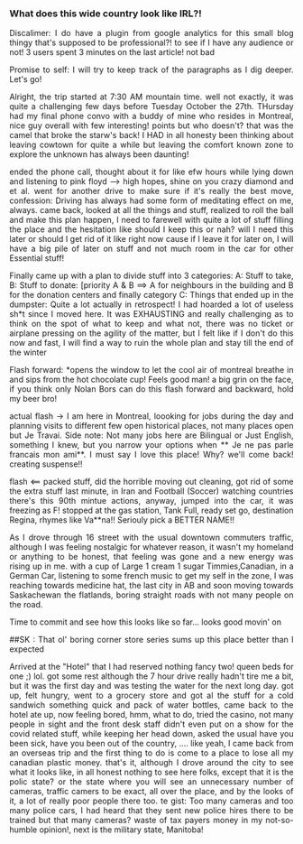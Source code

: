### What does this wide country look like IRL?!

<div style="text-align: justify">

<p>
Discalimer: I do have a plugin from google analytics for this small blog thingy that's supposed to be professional?! to see if I have any audience or not! 3 users spent 3 minutes on the last article! not bad
</p>

<p>
Promise to self: I will try to keep track of the paragraphs as I dig deeper. Let's go!
</p>

<p>
Alright, the trip started at 7:30 AM mountain time. well not exactly, it was quite a challenging few days before Tuesday October the 27th. THursday had my final phone convo with a buddy of mine who resides in Montreal, nice guy overall with few interesting! points but who doesn't? that was the camel that broke the starw's back! I HAD in all honesty been thinking about leaving cowtown for quite a while but leaving the comfort known zone to explore the unknown has always been daunting!
</p>

<p> ended the phone call, thought about it for like efw hours while lying down and listening to pink floyd --> high hopes, shine on you crazy diamond and et al. went for another drive to make sure if it's really the best move, confession: Driving has always had some form of meditating effect on me, always. came back, looked at all the things and stuff, realized to roll the ball and make this plan happen, I need to farewell with quite a lot of stuff filling the place and the hesitation like should I keep this or nah? will I need this later or should I get rid of it like right now cause if I leave it for later on, I will have a big pile of later on stuff and not much room in the car for other Essential stuff!
</p>

<p>Finally came up with a plan to divide stuff into 3 categories: A: Stuff to take, B: Stuff to donate: [priority A & B ==> A for neighbours in the building and B for the donation centers and finally category C: Things that ended up in the dumpster: Quite a lot actually in retrospect! I had hoarded a lot of useless sh*t since I moved here.  It was EXHAUSTING and really challenging as to think on the spot of what to keep and what not, there was no ticket or airplane pressing on the agility of the matter, but I felt like if I don't do this now and fast, I will find a way to ruin the whole plan and stay till the end of the winter</p>

<p>Flash forward: *opens the window to let the cool air of montreal breathe in and sips from the hot chocolate cup! Feels good man! a big grin on the face, if you think only Nolan Bors can do this flash forward and backward, hold my beer bro! 
</p>

<p>actual flash -> I am here in Montreal, loooking for jobs during the day and planning visits to different few open historical places, not many places open but Je Travai. Side note: Not many jobs here are Bilingual or Just English, something I knew, but you narrow your options when ** Je ne pas parle francais mon ami**.
I must say I love this place! Why? we'll come back! creating suspense!!
</p>

<p>flash <== packed stuff, did the horrible moving out cleaning, got rid of some the extra stuff last minute, in Iran and Football (Soccer) watching countries there's this 90th mintue actions, anyway, jumped into the car, it was freezing as F! stopped at the gas station, Tank Full, ready set go, destination Regina, rhymes like Va**na!! Seriouly pick a BETTER NAME!! 
</p>
<p>As I drove through 16 street with the usual downtown commuters traffic, although I was feeling nostalgic for whatever reason, it wasn't my homeland or anything to be honest, that feeling was gone and a new energy was rising up in me. with a cup of Large 1 cream 1 sugar Timmies,Canadian, in a German Car, listening to some french music to get my self in the zone, I was reaching towards medicine hat, the last city in AB and soon moving towards Saskachewan the flatlands, boring straight roads with not many people on the road.</p>

<p> Time to commit and see how this looks like so far... looks good movin' on</p>

<p>
##SK : That ol' boring corner store series sums up this place better than I expected</p>
<p></p>

<p>Arrived at the "Hotel" that I had reserved nothing fancy two! queen beds for one ;) lol. got some rest although the 7 hour drive really hadn't tire me a bit, but it was the first day and was testing the water for the next long day. got up, felt hungry, went to a grocery store and got al the stuff for a cold sandwich something quick and pack of water bottles, came back to the hotel ate up, now feeling bored, hmm, what to do, tried the casino, not many people in sight and the front desk staff didn't even put on a show for the covid related stuff, while keeping her head down, asked the usual have you been sick, have you been out of the country, .... like yeah, I came back from an overseas trip and the first thing to do is come to a place to lose all my canadian plastic money. that's it, although I drove around the city to see what it looks like, in all honest nothing to see here folks, except that it is the polic state? or the state where you will see an unnecessary number of cameras, traffic camers to be exact, all over the place, and by the looks of it, a lot of really poor people there too. te gist: Too many cameras and too many police cars, I had heard that they sent new police hires there to be trained but that many cameras? waste of tax payers money in my not-so-humble opinion!, next is the military state, Manitoba!</p>

</div>